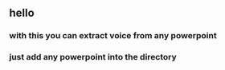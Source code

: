## hello
### with this you can extract voice from any powerpoint
### just add any powerpoint into the directory